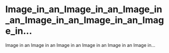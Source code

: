 # Image_in_an_Image_in_an_Image_in_an_Image_in_an_Image_in_an_Image_in...
Image in an Image in an Image in an Image in an Image in an Image in...
